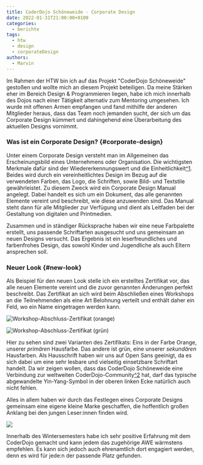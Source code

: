 ```yaml
---
title: CoderDojo Schöneweide - Corporate Design
date: 2022-01-31T21:00:00+0100
categories:
  - berichte
tags:
  - htw
  - design
  - corporateDesign
authors:
  - Marvin
---
```

Im Rahmen der HTW bin ich auf das Projekt "CoderDojo Schöneweide" gestoßen und wollte mich an diesem Projekt beteiligen. Da meine Stärken eher im Bereich Design & Programmieren liegen, habe ich mich innerhalb des Dojos nach einer Tätigkeit alternativ zum Mentoring umgesehen. Ich wurde mit offenen Armen empfangen und fand mithilfe der anderen Mitglieder heraus, dass das Team noch jemanden sucht, der sich um das Corporate Design kümmert und dahingehend eine Überarbeitung des aktuellen Designs vornimmt.

### Was ist ein Corporate Design? {#corporate-design}

Unter einem Corporate Design versteht man im Allgemeinen das Erscheinungsbild eines Unternehmens oder Organisation. Die wichtigsten Merkmale dafür sind der Wiedererkennungswert und die Einheitlichkeit[^1](https://de.wikipedia.org/wiki/Corporate_Design). Beides wird durch ein vereinheitlichtes Design im Bezug auf die verwendeten Farben, das Logo, die Schriften, sowie Bild- und Textstile gewährleistet. Zu diesem Zweck wird ein Corporate Design Manual angelegt. Dabei handelt es sich um ein Dokument, das alle genannten Elemente vereint und beschreibt, wie diese anzuwenden sind. Das Manual steht dann für alle Mitglieder zur Verfügung und dient als Leitfaden bei der Gestaltung von digitalen und Printmedien.

Zusammen und in ständiger Rücksprache haben wir eine neue Farbpalette erstellt, uns passende Schriftarten ausgesucht und uns gemeinsam an neuen Designs versucht. Das Ergebnis ist ein leserfreundliches und farbenfrohes Design, das sowohl Kinder und Jugendliche als auch Eltern ansprechen soll.

### Neuer Look {#new-look}

Als Beispiel für den neuen Look stelle ich ein erstelltes Zertifikat vor, das alle neuen Elemente vereint und die zuvor genannten Änderungen perfekt beschreibt. Das Zertifikat an sich wird beim Abschließen eines Workshops an die Teilnehmenden als eine Art Belohnung verteilt und enthält daher ein Feld, wo ein Name eingetragen werden kann.

![](/images/cms/corporate_design_zertifikat_orange.png "Workshop-Abschluss-Zertifikat (orange)")

![](/images/cms/corporate_design_zertifikat_gruen.png "Workshop-Abschluss-Zertifikat (grün)")

Hier zu sehen sind zwei Varianten des Zertifikats: Eins in der Farbe Orange, unserer *primären* Hausfarbe. Das andere ist grün, eine unserer *sekundären* Hausfarben. Als Hausschrift haben wir uns auf Open Sans geeinigt, da es sich dabei um eine sehr lesbare und vielseitig einsetzbare Schriftart handelt. Da wir zeigen wollen, dass das CoderDojo Schöneweide eine Verbindung zur weltweiten CoderDojo-Community[^2](https://coderdojo.com/de-DE) hat, darf das typische abgewandelte Yin-Yang-Symbol in der oberen linken Ecke natürlich auch nicht fehlen.

Alles in allem haben wir durch das Festlegen eines Corporate Designs gemeinsam eine eigene kleine Marke geschaffen, die hoffentlich großen Anklang bei den jungen Leser:innen finden wird.

![](/images/cms/corporate_design_ninjaicon.svg)

Innerhalb des Wintersemesters habe ich sehr positive Erfahrung mit dem CoderDojo gemacht und kann jedem das zugehörige AWE wärmstens empfehlen. Es kann sich jedoch auch ehrenamtlich dort engagiert werden, denn es wird für jede:n der passende Platz gefunden.